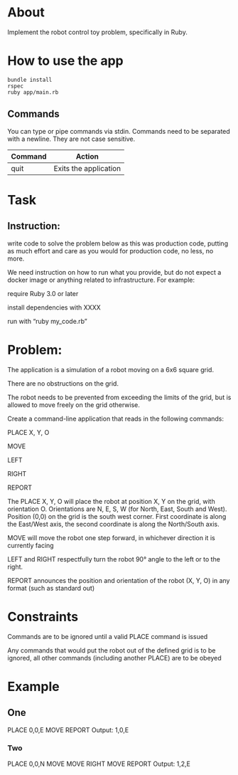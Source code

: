 # About
Implement the robot control toy problem, specifically in Ruby.


# How to use the app


```shell
bundle install
rspec
ruby app/main.rb
```

## Commands

You can type or pipe commands via stdin. Commands need to be separated with a newline. They are not case sensitive.

| Command | Action                |
|---------|-----------------------|
| quit    | Exits the application |


# Task

## Instruction:
write code to solve the problem below as this was production code, putting as much effort and care as you would for production code, no less, no more.

We need instruction on how to run what you provide, but do not expect a docker image or anything related to infrastructure. For example:

require Ruby 3.0 or later

install dependencies with XXXX

run with “ruby my_code.rb”


# Problem:
The application is a simulation of a robot moving on a 6x6 square grid.

There are no obstructions on the grid.

The robot needs to be prevented from exceeding the limits of the grid, but is allowed to move freely on the grid otherwise.

Create a command-line application that reads in the following commands:

PLACE X, Y, O

MOVE

LEFT

RIGHT

REPORT



The PLACE X, Y, O will place the robot at position X, Y on the grid, with orientation O. Orientations are N, E, S, W (for North, East, South and West). Position (0,0) on the grid is the south west corner. First coordinate is along the East/West axis, the second coordinate is along the North/South axis.


MOVE will move the robot one step forward, in whichever direction it is currently facing



LEFT and RIGHT respectfully turn the robot 90° angle to the left or to the right.

REPORT announces the position and orientation of the robot (X, Y, O) in any format (such as standard out)



# Constraints
Commands are to be ignored until a valid PLACE command is issued

Any commands that would put the robot out of the defined grid is to be ignored, all other commands (including another PLACE) are to be obeyed



# Example
## One
PLACE 0,0,E
MOVE
REPORT
Output: 1,0,E

### Two

PLACE 0,0,N
MOVE
MOVE
RIGHT
MOVE
REPORT
Output: 1,2,E